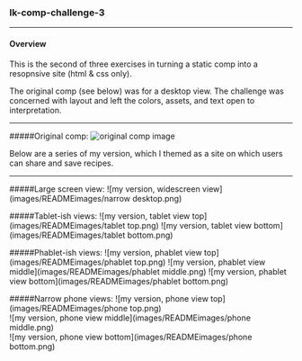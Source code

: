 ### lk-comp-challenge-3

-----

#### Overview
This is the second of three exercises in turning a static comp into a resopnsive site (html & css only).

The original comp (see below) was for a desktop view. The challenge was concerned with layout and left the colors, assets, and text open to interpretation.

-------

#####Original comp:
![original comp image](http://frontend.turing.io/assets/images/static-comp-challenge-3.jpg)

Below are a series of my version, which I themed as a site on which users can share and save recipes.

------------

#####Large screen view:
![my version, widescreen view](images/READMEimages/narrow desktop.png)

#####Tablet-ish views:
![my version, tablet view top](images/READMEimages/tablet top.png)
![my version, tablet view bottom](images/READMEimages/tablet bottom.png)

#####Phablet-ish views:
![my version, phablet view top](images/READMEimages/phablet top.png)
![my version, phablet view middle](images/READMEimages/phablet middle.png)
![my version, phablet view bottom](images/READMEimages/phablet bottom.png)

#####Narrow phone views:
![my version, phone view top](images/READMEimages/phone top.png)  
![my version, phone view middle](images/READMEimages/phone middle.png)  
![my version, phone view bottom](images/READMEimages/phone bottom.png)
